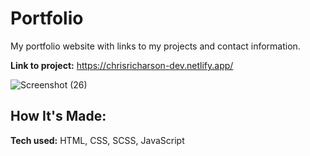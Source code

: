 # Portfolio
My portfolio website with links to my projects and contact information.

**Link to project:** https://chrisricharson-dev.netlify.app/

![Screenshot (26)](https://user-images.githubusercontent.com/41929486/183233972-dc0fb0b2-51b1-480c-a4cc-c72a5a637fab.png)

## How It's Made:

**Tech used:** HTML, CSS, SCSS, JavaScript
